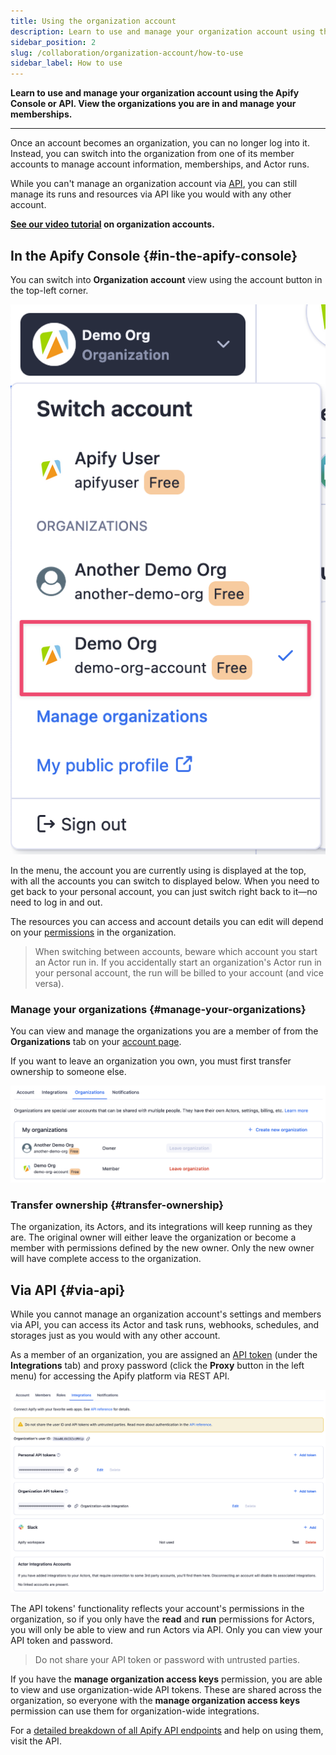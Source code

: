 ```yaml
---
title: Using the organization account
description: Learn to use and manage your organization account using the Apify Console or API. View the organizations you are in and manage your memberships.
sidebar_position: 2
slug: /collaboration/organization-account/how-to-use
sidebar_label: How to use
---
```


**Learn to use and manage your organization account using the Apify Console or API. View the organizations you are in and manage your memberships.**

---

Once an account becomes an organization, you can no longer log into it. Instead, you can switch into the organization from one of its member accounts to manage account information, memberships, and Actor runs.

While you can't manage an organization account via [API](/api/v2), you can still manage its runs and resources via API like you would with any other account.

**[See our video tutorial](https://www.youtube.com/watch?v=BIL6HqtnvKk) on organization accounts.**

## In the Apify Console {#in-the-apify-console}

You can switch into **Organization account** view using the account button in the top-left corner.

![Switch to organization account](../images/organizations/switch-to-organization.png)

In the menu, the account you are currently using is displayed at the top, with all the accounts you can switch to displayed below. When you need to get back to your personal account, you can just switch right back to it—no need to log in and out.

The resources you can access and account details you can edit will depend on your [permissions](../list_of_permissions.md) in the organization.

> When switching between accounts, beware which account you start an Actor run in. If you accidentally start an organization's Actor run in your personal account, the run will be billed to your account (and vice versa).

### Manage your organizations {#manage-your-organizations}

You can view and manage the organizations you are a member of from the **Organizations** tab on your [account page](https://console.apify.com/account#/myorganization).

If you want to leave an organization you own, you must first transfer ownership to someone else.

![My organizations](../images/organizations/my-organizations.png)

### Transfer ownership {#transfer-ownership}

The organization, its Actors, and its integrations will keep running as they are. The original owner will either leave the organization or become a member with permissions defined by the new owner. Only the new owner will have complete access to the organization.

## Via API {#via-api}

While you cannot manage an organization account's settings and members via API, you can access its Actor and task runs, webhooks, schedules, and storages just as you would with any other account.

As a member of an organization, you are assigned an [API token](../../integrations/index.mdx) (under the **Integrations** tab) and proxy password (click the **Proxy** button in the left menu) for accessing the Apify platform via REST API.

![Integration tokens](../images/organizations/integrations.png)

The API tokens' functionality reflects your account's permissions in the organization, so if you only have the **read** and **run** permissions for Actors, you will only be able to view and run Actors via API. Only you can view your API token and password.

> Do not share your API token or password with untrusted parties.

If you have the **manage organization access keys** permission, you are able to view and use organization-wide API tokens. These are shared across the organization, so everyone with the **manage organization access keys** permission can use them for organization-wide integrations.

For a [detailed breakdown of all Apify API endpoints](/api/v2) and help on using them, visit the API.
